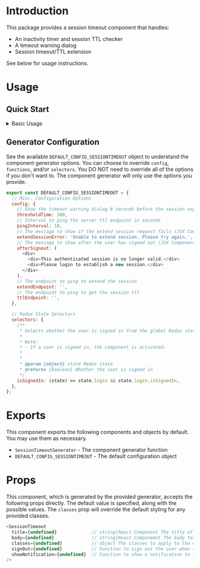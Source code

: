 # Introduction

This package provides a session timeout component that handles:

- An inactivity timer and session TTL checker
- A timeout warning dialog
- Session timeout/TTL extension

See below for usage instructions.

# Usage

## Quick Start

<details>
  <summary>Basic Usage</summary>

  ```javascript
  import { SessionTimeoutGenerator } from '@bento-core/session-timeout';

  // Generate the component
  const { SessionTimeout } = SessionTimeoutGenerator({
    /** See Generator Options **/
  });

  // Use the component (e.g. In LayoutView)
  const Layout = (props) => {
    return (
      <>
        {/* ... other components */ }

        <HashRouter>
          <>
            {/* ... other components */ }

            <SessionTimeout />

            {/* ... other components */ }
          </>
        </HashRouter>
      </>
    );
  };
  ```

</details>

## Generator Configuration

See the available `DEFAULT_CONFIG_SESSIONTIMEOUT` object to understand the component generator options. You can choose to override `config`, `functions`, and/or `selectors`. You DO NOT need to override all of the options if you don't want to. The component generator will only use the options you provide.

```javascript
export const DEFAULT_CONFIG_SESSIONTIMEOUT = {
  // Misc. Configuration Options
  config: {
    // Show the timeout warning dialog N seconds before the session expires
    thresholdTime: 300,
    // Interval to ping the server ttl endpoint in seconds
    pingInterval: 10,
    // The message to show if the extend session request fails (JSX Component or string)
    extendSessionError: 'Unable to extend session. Please try again.',
    // The message to show after the user has signed out (JSX Component or string)
    afterSignout: (
      <div>
        <div>This authenticated session is no longer valid.</div>
        <div>Please login to establish a new session.</div>
      </div>
    ),
    // The endpoint to ping to extend the session
    extendEndpoint: '',
    // The endpoint to ping to get the session ttl
    ttlEndpoint: '',
  },

  // Redux State Selectors
  selectors: {
    /**
     * Selects whether the user is signed in from the global Redux state
     *
     * Note:
     * - If a user is signed in, the component is activated.
     *
     *
     * @param {object} state Redux state
     * @returns {boolean} Whether the user is signed in
     */
    isSignedIn: (state) => state.login && state.login.isSignedIn,
  },
};
```

# Exports

This component exports the following components and objects by default. You may use them as necessary.

- `SessionTimeoutGenerator` - The component generator function
- `DEFAULT_CONFIG_SESSIONTIMEOUT` - The default configuration object

# Props

This component, which is generated by the provided generator, accepts the following props directly. The default value is specified, along with the possible values. The `classes` prop will override the default styling for any provided classes.

```javascript
<SessionTimeout
  title={undefined}             // string|React.Component The title of the modal
  body={undefined}              // string|React.Componemnt The body text of the modal.
  classes={undefined}           // object The classes to apply to the modal
  signOut={undefined}           // Function to sign out the user when the session expires and any other actions to take
  showNotification={undefined}  // Function to show a notification to the user
/>
```
